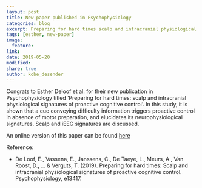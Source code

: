 ```yaml
---
layout: post
title: New paper published in Psychophysiology
categories: blog
excerpt: Preparing for hard times scalp and intracranial physiological signatures of proactive cognitive control
tags: [esther, new-paper]
image:
  feature:
link:
date: 2019-05-20
modified:
share: true
author: kobe_desender
---
```


Congrats to Esther Deloof et al. for their new publication in Psychophysiology titled ‘Preparing for hard times: scalp and intracranial physiological signatures of proactive cognitive control’. In this study, it is shown that a cue conveying difficulty information triggers proactive control in absence of motor preparation, and elucidates its neurophysiological signatures. Scalp and iEEG signatures are discussed. 

An online version of this paper can be found [here](https://onlinelibrary.wiley.com/doi/pdf/10.1111/psyp.13417)

Reference:
- De Loof, E., Vassena, E., Janssens, C., De Taeye, L., Meurs, A., Van Roost, D., ... & Verguts, T. (2019). Preparing for hard times: Scalp and intracranial physiological signatures of proactive cognitive control. Psychophysiology, e13417.
